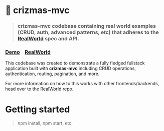 # 🎄 crizmas-mvc

> ### crizmas-mvc codebase containing real world examples (CRUD, auth, advanced patterns, etc) that adheres to the [RealWorld](https://github.com/gothinkster/realworld) spec and API.


### [Demo](https://raulsebastianmihaila.github.io/crizmas-mvc-realworld-site/)&nbsp;&nbsp;&nbsp;&nbsp;[RealWorld](https://github.com/gothinkster/realworld)


This codebase was created to demonstrate a fully fledged fullstack application built with **crizmas-mvc** including CRUD operations, authentication, routing, pagination, and more.


For more information on how to this works with other frontends/backends, head over to the [RealWorld](https://github.com/gothinkster/realworld) repo.


# Getting started

> npm install, npm start, etc.
